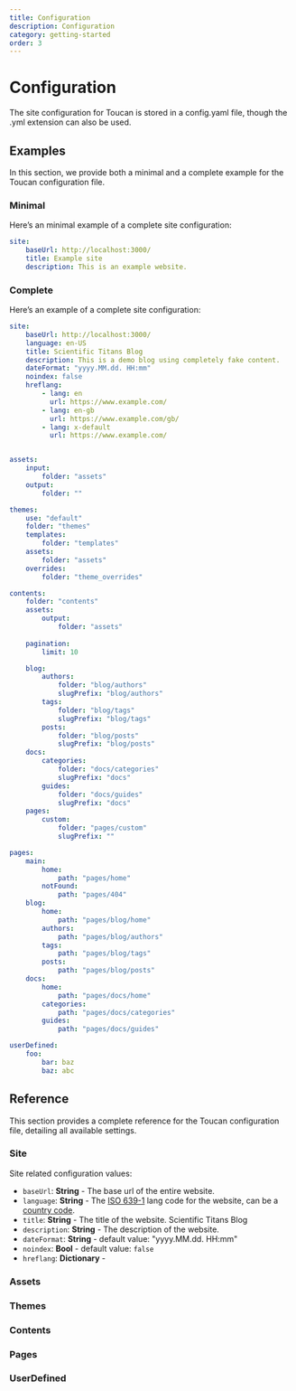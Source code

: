 ```yaml
---
title: Configuration
description: Configuration
category: getting-started
order: 3
---
```


# Configuration

The site configuration for Toucan is stored in a config.yaml file, though the .yml extension can also be used.


## Examples

In this section, we provide both a minimal and a complete example for the Toucan configuration file.


### Minimal

Here’s an minimal example of a complete site configuration:

```yaml
site:
    baseUrl: http://localhost:3000/
    title: Example site
    description: This is an example website.
```

### Complete

Here’s an example of a complete site configuration:

```yaml
site:
    baseUrl: http://localhost:3000/
    language: en-US
    title: Scientific Titans Blog
    description: This is a demo blog using completely fake content.
    dateFormat: "yyyy.MM.dd. HH:mm"
    noindex: false
    hreflang:
        - lang: en
          url: https://www.example.com/
        - lang: en-gb
          url: https://www.example.com/gb/
        - lang: x-default
          url: https://www.example.com/


assets:
    input:
        folder: "assets"
    output:
        folder: ""

themes:
    use: "default"
    folder: "themes"
    templates:
        folder: "templates"
    assets:
        folder: "assets"
    overrides:
        folder: "theme_overrides"

contents:
    folder: "contents"
    assets:
        output:
            folder: "assets"
            
    pagination:
        limit: 10

    blog:
        authors:
            folder: "blog/authors"
            slugPrefix: "blog/authors"
        tags:
            folder: "blog/tags"
            slugPrefix: "blog/tags"
        posts:
            folder: "blog/posts"
            slugPrefix: "blog/posts"
    docs:
        categories:
            folder: "docs/categories"
            slugPrefix: "docs"
        guides:
            folder: "docs/guides"
            slugPrefix: "docs"
    pages:
        custom:
            folder: "pages/custom"
            slugPrefix: ""

pages:
    main:
        home:
            path: "pages/home"
        notFound:
            path: "pages/404"
    blog:
        home:
            path: "pages/blog/home"
        authors:
            path: "pages/blog/authors"
        tags:
            path: "pages/blog/tags"
        posts:
            path: "pages/blog/posts"
    docs:
        home:
            path: "pages/docs/home"
        categories:
            path: "pages/docs/categories"
        guides:
            path: "pages/docs/guides"

userDefined:
    foo:
        bar: baz
        baz: abc

```



## Reference

This section provides a complete reference for the Toucan configuration file, detailing all available settings.

### Site

Site related configuration values:

- `baseUrl`: **String** - The base url of the entire website.
- `language`: **String** - The [ISO 639-1](https://www.w3schools.com/tags/ref_language_codes.asp) lang code for the website, can be a [country code](https://www.w3schools.com/tags/ref_country_codes.asp).
- `title`: **String** - The title of the website. Scientific Titans Blog
- `description`: **String** - The description of the website. 
- `dateFormat`: **String** - default value: "yyyy.MM.dd. HH:mm"
- `noindex`: **Bool** - default value: `false`
- `hreflang`: **Dictionary** - 



### Assets

### Themes

### Contents

### Pages

### UserDefined
